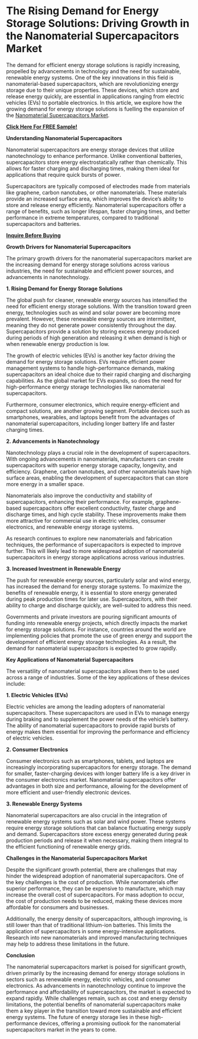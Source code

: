 # The Rising Demand for Energy Storage Solutions: Driving Growth in the Nanomaterial Supercapacitors Market

The demand for efficient energy storage solutions is rapidly increasing, propelled by advancements in technology and the need for sustainable, renewable energy systems. One of the key innovations in this field is nanomaterial-based supercapacitors, which are revolutionizing energy storage due to their unique properties. These devices, which store and release energy quickly, are essential in applications ranging from electric vehicles (EVs) to portable electronics. In this article, we explore how the growing demand for energy storage solutions is fuelling the expansion of the [Nanomaterial Supercapacitors Market](https://www.nextmsc.com/report/nanomaterial-supercapacitors-market-se3038).

[**Click Here For FREE Sample!**](https://www.nextmsc.com/nanomaterial-supercapacitors-market-se3038/request-sample)

**Understanding Nanomaterial Supercapacitors**

Nanomaterial supercapacitors are energy storage devices that utilize nanotechnology to enhance performance. Unlike conventional batteries, supercapacitors store energy electrostatically rather than chemically. This allows for faster charging and discharging times, making them ideal for applications that require quick bursts of power.

Supercapacitors are typically composed of electrodes made from materials like graphene, carbon nanotubes, or other nanomaterials. These materials provide an increased surface area, which improves the device’s ability to store and release energy efficiently. Nanomaterial supercapacitors offer a range of benefits, such as longer lifespan, faster charging times, and better performance in extreme temperatures, compared to traditional supercapacitors and batteries.

[**Inquire Before Buying**](https://www.nextmsc.com/nanomaterial-supercapacitors-market-se3038/inquire-before-buying)

**Growth Drivers for Nanomaterial Supercapacitors**

The primary growth drivers for the nanomaterial supercapacitors market are the increasing demand for energy storage solutions across various industries, the need for sustainable and efficient power sources, and advancements in nanotechnology.

**1. Rising Demand for Energy Storage Solutions**

The global push for cleaner, renewable energy sources has intensified the need for efficient energy storage solutions. With the transition toward green energy, technologies such as wind and solar power are becoming more prevalent. However, these renewable energy sources are intermittent, meaning they do not generate power consistently throughout the day. Supercapacitors provide a solution by storing excess energy produced during periods of high generation and releasing it when demand is high or when renewable energy production is low.

The growth of electric vehicles (EVs) is another key factor driving the demand for energy storage solutions. EVs require efficient power management systems to handle high-performance demands, making supercapacitors an ideal choice due to their rapid charging and discharging capabilities. As the global market for EVs expands, so does the need for high-performance energy storage technologies like nanomaterial supercapacitors.

Furthermore, consumer electronics, which require energy-efficient and compact solutions, are another growing segment. Portable devices such as smartphones, wearables, and laptops benefit from the advantages of nanomaterial supercapacitors, including longer battery life and faster charging times.

**2. Advancements in Nanotechnology**

Nanotechnology plays a crucial role in the development of supercapacitors. With ongoing advancements in nanomaterials, manufacturers can create supercapacitors with superior energy storage capacity, longevity, and efficiency. Graphene, carbon nanotubes, and other nanomaterials have high surface areas, enabling the development of supercapacitors that can store more energy in a smaller space.

Nanomaterials also improve the conductivity and stability of supercapacitors, enhancing their performance. For example, graphene-based supercapacitors offer excellent conductivity, faster charge and discharge times, and high cycle stability. These improvements make them more attractive for commercial use in electric vehicles, consumer electronics, and renewable energy storage systems.

As research continues to explore new nanomaterials and fabrication techniques, the performance of supercapacitors is expected to improve further. This will likely lead to more widespread adoption of nanomaterial supercapacitors in energy storage applications across various industries.

**3. Increased Investment in Renewable Energy**

The push for renewable energy sources, particularly solar and wind energy, has increased the demand for energy storage systems. To maximize the benefits of renewable energy, it is essential to store energy generated during peak production times for later use. Supercapacitors, with their ability to charge and discharge quickly, are well-suited to address this need.

Governments and private investors are pouring significant amounts of funding into renewable energy projects, which directly impacts the market for energy storage solutions. For instance, countries around the world are implementing policies that promote the use of green energy and support the development of efficient energy storage technologies. As a result, the demand for nanomaterial supercapacitors is expected to grow rapidly.

**Key Applications of Nanomaterial Supercapacitors**

The versatility of nanomaterial supercapacitors allows them to be used across a range of industries. Some of the key applications of these devices include:

**1. Electric Vehicles (EVs)**

Electric vehicles are among the leading adopters of nanomaterial supercapacitors. These supercapacitors are used in EVs to manage energy during braking and to supplement the power needs of the vehicle’s battery. The ability of nanomaterial supercapacitors to provide rapid bursts of energy makes them essential for improving the performance and efficiency of electric vehicles.

**2. Consumer Electronics**

Consumer electronics such as smartphones, tablets, and laptops are increasingly incorporating supercapacitors for energy storage. The demand for smaller, faster-charging devices with longer battery life is a key driver in the consumer electronics market. Nanomaterial supercapacitors offer advantages in both size and performance, allowing for the development of more efficient and user-friendly electronic devices.

**3. Renewable Energy Systems**

Nanomaterial supercapacitors are also crucial in the integration of renewable energy systems such as solar and wind power. These systems require energy storage solutions that can balance fluctuating energy supply and demand. Supercapacitors store excess energy generated during peak production periods and release it when necessary, making them integral to the efficient functioning of renewable energy grids.

**Challenges in the Nanomaterial Supercapacitors Market**

Despite the significant growth potential, there are challenges that may hinder the widespread adoption of nanomaterial supercapacitors. One of the key challenges is the cost of production. While nanomaterials offer superior performance, they can be expensive to manufacture, which may increase the overall cost of supercapacitors. For mass adoption to occur, the cost of production needs to be reduced, making these devices more affordable for consumers and businesses.

Additionally, the energy density of supercapacitors, although improving, is still lower than that of traditional lithium-ion batteries. This limits the application of supercapacitors in some energy-intensive applications. Research into new nanomaterials and improved manufacturing techniques may help to address these limitations in the future.

**Conclusion**

The nanomaterial supercapacitors market is poised for significant growth, driven primarily by the increasing demand for energy storage solutions in sectors such as renewable energy, electric vehicles, and consumer electronics. As advancements in nanotechnology continue to improve the performance and affordability of supercapacitors, the market is expected to expand rapidly. While challenges remain, such as cost and energy density limitations, the potential benefits of nanomaterial supercapacitors make them a key player in the transition toward more sustainable and efficient energy systems. The future of energy storage lies in these high-performance devices, offering a promising outlook for the nanomaterial supercapacitors market in the years to come.
